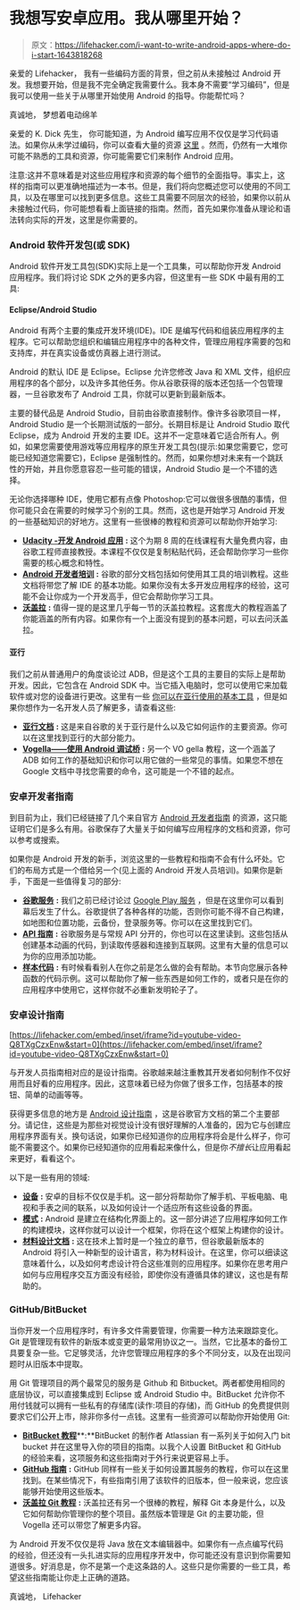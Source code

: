 # 我想写安卓应用。我从哪里开始？

> 原文：<https://lifehacker.com/i-want-to-write-android-apps-where-do-i-start-1643818268>

亲爱的 Lifehacker，
我有一些编码方面的背景，但之前从未接触过 Android 开发。我想要开始，但是我不完全确定我需要什么。我本身不需要“学习编码”，但是我可以使用一些关于从哪里开始使用 Android 的指导。你能帮忙吗？



真诚地，
梦想着电动绵羊

亲爱的 K. Dick 先生，
你可能知道，为 Android 编写应用不仅仅是学习代码语法。如果你从未学过编码，你可以查看大量的资源 [这里](https://lifehacker.com/the-best-resources-to-learn-to-code-1517844722) 。然而，仍然有一大堆你可能不熟悉的工具和资源，你可能需要它们来制作 Android 应用。

注意:这并不意味着是对这些应用程序和资源的每个细节的全面指导。事实上，这样的指南可以更准确地描述为一本书。但是，我们将向您概述您可以使用的不同工具，以及在哪里可以找到更多信息。这些工具需要不同层次的经验，如果你以前从未接触过代码，你可能想看看上面链接的指南。然而，首先如果你准备从理论和语法转向实际的开发，这里是你需要的。

### **Android 软件开发包(或 SDK)**

Android 软件开发工具包(SDK)实际上是一个工具集，可以帮助你开发 Android 应用程序。我们将讨论 SDK 之外的更多内容，但这里有一些 SDK 中最有用的工具:

#### **Eclipse/Android Studio**

Android 有两个主要的集成开发环境(IDE)。IDE 是编写代码和组装应用程序的主程序。它可以帮助您组织和编辑应用程序中的各种文件，管理应用程序需要的包和支持库，并在真实设备或仿真器上进行测试。

Android 的默认 IDE 是 Eclipse。Eclipse 允许您修改 Java 和 XML 文件，组织应用程序的各个部分，以及许多其他任务。你从谷歌获得的版本还包括一个包管理器，一旦谷歌发布了 Android 工具，你就可以更新到最新版本。

主要的替代品是 Android Studio，目前由谷歌直接制作。像许多谷歌项目一样，Android Studio 是一个长期测试版的一部分。长期目标是让 Android Studio 取代 Eclipse，成为 Android 开发的主要 IDE。这并不一定意味着它适合所有人。例如，如果您需要使用游戏等应用程序的原生开发工具包(提示:如果您需要它，您可能已经知道您需要它)，Eclipse 是强制性的。然而，如果你想对未来有一个跳跃性的开始，并且你愿意容忍一些可能的错误，Android Studio 是一个不错的选择。

无论你选择哪种 IDE，使用它都有点像 Photoshop:它可以做很多很酷的事情，但你可能只会在需要的时候学习个别的工具。然而，这也是开始学习 Android 开发的一些基础知识的好地方。这里有一些很棒的教程和资源可以帮助你开始学习:

*   [**Udacity -开发 Android 应用**](https://www.udacity.com/course/ud853) **:** 这个为期 8 周的在线课程有大量免费内容，由谷歌工程师直接教授。本课程不仅仅是复制粘贴代码，还会帮助你学习一些你需要的核心概念和特性。
*   [**Android 开发者培训**](https://developer.android.com/training/index.html) **:** 谷歌的部分文档包括如何使用其工具的培训教程。这些文档将带您了解 IDE 的基本功能。如果你没有太多开发应用程序的经验，这可能不会让你成为一个开发高手，但它会帮助你学习工具。
*   [**沃盖拉**](http://www.vogella.com/tutorials/Android/article.html) **:** 值得一提的是这里几乎每一节的沃盖拉教程。这套庞大的教程涵盖了你能涵盖的所有内容。如果你有一个上面没有提到的基本问题，可以去问沃盖拉。

#### **亚行**

我们之前从普通用户的角度谈论过 ADB，但是这个工具的主要目的实际上是帮助开发。因此，它包含在 Android SDK 中。当它插入电脑时，您可以使用它来加载软件或对您的设备进行更改。这里有一些 [你可以在亚行使用的基本工具](http://lifehacker.com/the-most-useful-things-you-can-do-with-adb-and-fastboot-1590337225) ，但是如果你想作为一名开发人员了解更多，请查看这些:

*   [**亚行文档**](http://developer.android.com/tools/help/adb.html) **:** 这是来自谷歌的关于亚行是什么以及它如何运作的主要资源。你可以在这里找到亚行的大部分能力。
*   [**Vogella——使用 Android 调试桥**](http://www.vogella.com/tutorials/AndroidCommandLine/article.html) **:** 另一个 VO gella 教程，这一个涵盖了 ADB 如何工作的基础知识和你可以用它做的一些常见的事情。如果您不想在 Google 文档中寻找您需要的命令，这可能是一个不错的起点。

### **安卓开发者指南**

到目前为止，我们已经链接了几个来自官方 [Android 开发者指南](https://developer.android.com/develop/index.html) 的资源，这只能证明它们是多么有用。谷歌保存了大量关于如何编写应用程序的文档和资源，你可以参考或搜索。

如果你是 Android 开发的新手，浏览这里的一些教程和指南不会有什么坏处。它们的布局方式是一个借给另一个(见上面的 Android 开发人员培训)。如果你是新手，下面是一些值得复习的部分:

*   [**谷歌服务**](https://developer.android.com/google/index.html) **:** 我们之前已经讨论过 [Google Play 服务](http://lifehacker.com/why-google-play-services-are-now-more-important-than-an-975970197) ，但是在这里你可以看到幕后发生了什么。谷歌提供了各种各样的功能，否则你可能不得不自己构建，如地图和位置功能，云备份，登录服务等。你可以在这里找到它们。
*   [**API 指南**](https://developer.android.com/guide/index.html) **:** 谷歌服务是与常规 API 分开的，你也可以在这里读到。这些包括从创建基本动画的代码，到读取传感器和连接到互联网。这里有大量的信息可以为你的应用添加功能。
*   [**样本代码**](https://developer.android.com/samples/index.html) **:** 有时候看看别人在你之前是怎么做的会有帮助。本节向您展示各种函数的代码示例。这可以帮助你了解一些东西是如何工作的，或者只是在你的应用程序中使用它，这样你就不必重新发明轮子了。

### **安卓设计指南**

 [https://lifehacker.com/embed/inset/iframe?id=youtube-video-Q8TXgCzxEnw&start=0](https://lifehacker.com/embed/inset/iframe?id=youtube-video-Q8TXgCzxEnw&start=0) 

与开发人员指南相对应的是设计指南。谷歌越来越注重教其开发者如何制作不仅好用而且好看的应用程序。因此，这意味着已经为你做了很多工作，包括基本的按钮、简单的动画等等。

获得更多信息的地方是 [Android 设计指南](https://developer.android.com/design/index.html) ，这是谷歌官方文档的第二个主要部分。请记住，这些是为那些对视觉设计没有很好理解的人准备的，因为它与创建应用程序界面有关。换句话说，如果你已经知道你的应用程序将会是什么样子，你可能不需要这个。如果你已经知道你的应用看起来像什么，但是你*不擅长*让应用看起来更好，看看这个。

以下是一些有用的领域:

*   [**设备**](https://developer.android.com/design/devices.html) **:** 安卓的目标不仅仅是手机。这一部分将帮助你了解手机、平板电脑、电视和手表之间的联系，以及如何设计一个适应所有这些设备的界面。
*   [**模式**](https://developer.android.com/design/patterns/index.html) **:** Android 是建立在结构化界面上的。这一部分讲述了应用程序如何工作的构建模块，这样你就可以设计一个框架，你将在这个框架上构建你的设计。
*   [**材料设计文档**](https://www.google.com/design/spec/material-design/introduction.html) **:** 这在技术上暂时是一个独立的章节，但谷歌最新版本的 Android 将引入一种新型的设计语言，称为材料设计。在这里，你可以细读这意味着什么，以及如何考虑设计符合这些准则的应用程序。如果你在思考用户如何与应用程序交互方面没有经验，即使你没有遵循具体的建议，这也是有帮助的。

### **GitHub/BitBucket**

当你开发一个应用程序时，有许多文件需要管理，你需要一种方法来跟踪变化。Git 是管理现有软件的新版本或变更的最常用协议之一。当然，它比基本的备份工具要复杂一些。它足够灵活，允许您管理应用程序的多个不同分支，以及在出现问题时从旧版本中提取。

用 Git 管理项目的两个最常见的服务是 Github 和 Bitbucket。两者都使用相同的底层协议，可以直接集成到 Eclipse 或 Android Studio 中。BitBucket 允许你不用付钱就可以拥有一些私有的存储库(读作:项目的存储)，而 GitHub 的免费提供则要求它们公开上市，除非你多付一点钱。这里有一些资源可以帮助你开始使用 Git:

*   [**BitBucket 教程**](https://www.atlassian.com/git/tutorials/)**:**BitBucket 的制作者 Atlassian 有一系列关于如何入门 bit bucket 并在这里导入你的项目的指南。以我个人设置 BitBucket 和 GitHub 的经验来看，这项服务和这些指南对于外行来说更容易上手。
*   [**GitHub 指南**](https://guides.github.com/) **:** GitHub 同样有一些关于如何设置其服务的教程，你可以在这里找到。在某些情况下，有些指南引用了该软件的旧版本，但一般来说，您应该能够开始使用这些版本。
*   [**沃盖拉 Git 教程**](http://www.vogella.com/tutorials/Git/article.html) **:** 沃盖拉还有另一个很棒的教程，解释 Git 本身是什么，以及它如何帮助你管理你的整个项目。虽然版本管理是 Git 的主要功能，但 Vogella 还可以带您了解更多内容。

为 Android 开发不仅仅是将 Java 放在文本编辑器中。如果你有一点点编写代码的经验，但还没有一头扎进实际的应用程序开发中，你可能还没有意识到你需要知道很多。好消息是，你不是第一个走这条路的人。这些只是你需要的一些工具，希望这些指南能让你走上正确的道路。

真诚地，
Lifehacker